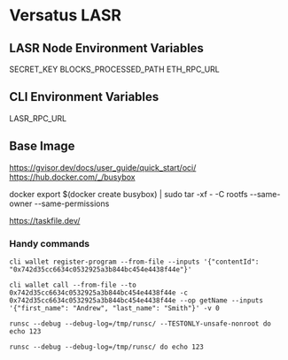 # Versatus LASR

## LASR Node Environment Variables

SECRET_KEY
BLOCKS_PROCESSED_PATH
ETH_RPC_URL

## CLI Environment Variables

LASR_RPC_URL

## Base Image

https://gvisor.dev/docs/user_guide/quick_start/oci/
https://hub.docker.com/_/busybox

docker export $(docker create busybox) | sudo tar -xf - -C rootfs --same-owner --same-permissions

https://taskfile.dev/

### Handy commands 

`cli wallet register-program --from-file --inputs '{"contentId": "0x742d35cc6634c0532925a3b844bc454e4438f44e"}'`

`cli wallet call --from-file --to 0x742d35cc6634c0532925a3b844bc454e4438f44e -c 0x742d35cc6634c0532925a3b844bc454e4438f44e --op getName --inputs '{"first_name": "Andrew", "last_name": "Smith"}' -v 0`

`runsc --debug --debug-log=/tmp/runsc/ --TESTONLY-unsafe-nonroot do echo 123`

`runsc --debug --debug-log=/tmp/runsc/ do echo 123`